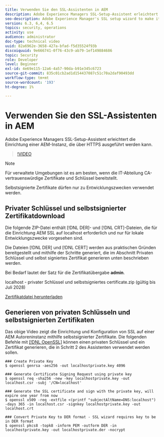 ```yaml
---
title: Verwenden Sie den SSL-Assistenten in AEM
description: Adobe Experience Managers SSL-Setup-Assistent erleichtert die Einrichtung einer AEM-Instanz, die über HTTPS ausgeführt werden kann.
seo-description: Adobe Experience Manager's SSL setup wizard to make it easier to set up an AEM instance to run over HTTPS.
version: 6.3, 6,4, 6.5
topics: security, operations
activity: use
audience: administrator
doc-type: technical video
uuid: 82a6962e-3658-427a-bfad-f5d35524f93b
discoiquuid: 9e666741-0f76-43c9-ab79-1ef149884686
topic: Security
role: Developer
level: Beginner
exl-id: 4e69e115-12a6-4a57-90da-b91e345c6723
source-git-commit: 835c01cb2ad1d154437087c51c70a2daf90493dd
workflow-type: tm+mt
source-wordcount: '193'
ht-degree: 1%

---
```


# Verwenden Sie den SSL-Assistenten in AEM

Adobe Experience Managers SSL-Setup-Assistent erleichtert die Einrichtung einer AEM-Instanz, die über HTTPS ausgeführt werden kann.

>[!VIDEO](https://video.tv.adobe.com/v/17993/?quality=12&learn=on)

>[!NOTE]
>
>Für verwaltete Umgebungen ist es am besten, wenn die IT-Abteilung CA-vertrauenswürdige Zertifikate und Schlüssel bereitstellt.
>
>Selbstsignierte Zertifikate dürfen nur zu Entwicklungszwecken verwendet werden.

## Privater Schlüssel und selbstsignierter Zertifikatdownload

Die folgende ZIP-Datei enthält [!DNL DER]- und [!DNL CRT]-Dateien, die für die Einrichtung AEM SSL auf localhost erforderlich und nur für lokale Entwicklungszwecke vorgesehen sind.

Die Dateien [!DNL DER] und [!DNL CERT] werden aus praktischen Gründen bereitgestellt und mithilfe der Schritte generiert, die im Abschnitt Privaten Schlüssel und selbst signiertes Zertifikat generieren unten beschrieben werden.

Bei Bedarf lautet der Satz für die Zertifikatübergabe **admin**.

localhost - privater Schlüssel und selbstsigniertes certificate.zip (gültig bis Juli 2028)

[Zertifikatdatei herunterladen](assets/use-the-ssl-wizard/certificate.zip)

## Generieren von privaten Schlüsseln und selbstsignierten Zertifikaten

Das obige Video zeigt die Einrichtung und Konfiguration von SSL auf einer AEM Autoreninstanz mithilfe selbstsignierter Zertifikate. Die folgenden Befehle mit [[!DNL OpenSSL]](https://www.openssl.org/) können einen privaten Schlüssel und ein Zertifikat generieren, die in Schritt 2 des Assistenten verwendet werden sollen.

```shell
### Create Private Key
$ openssl genrsa -aes256 -out localhostprivate.key 4096

### Generate Certificate Signing Request using private key
$ openssl req -sha256 -new -key localhostprivate.key -out localhost.csr -subj '/CN=localhost'

### Generate the SSL certificate and sign with the private key, will expire one year from now
$ openssl x509 -req -extfile <(printf "subjectAltName=DNS:localhost") -days 365 -in localhost.csr -signkey localhostprivate.key -out localhost.crt

### Convert Private Key to DER format - SSL wizard requires key to be in DER format
$ openssl pkcs8 -topk8 -inform PEM -outform DER -in localhostprivate.key -out localhostprivate.der -nocrypt
```
